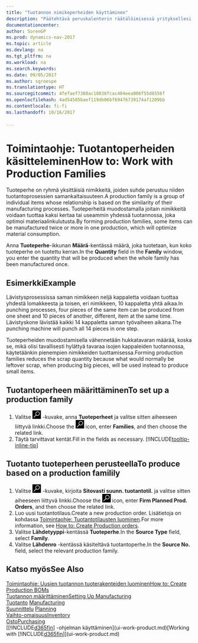 ```yaml
---
title: "Tuotannon nimikeperheiden käyttäminen"
description: "Päätehtävä peruskalenterin räätälöimisessä yrityksellesi tai yhdelle sen liiketoimintakumppaneista on syöttää kaikki työskentely- ja ei-työskentelypäivätilan muutokset."
documentationcenter: 
author: SorenGP
ms.prod: dynamics-nav-2017
ms.topic: article
ms.devlang: na
ms.tgt_pltfrm: na
ms.workload: na
ms.search.keywords: 
ms.date: 09/05/2017
ms.author: sgroespe
ms.translationtype: HT
ms.sourcegitcommit: 4fefaef7380ac10836fcac404eea006f55d8556f
ms.openlocfilehash: 4ad54585baef119db06bf69476739174af1209bb
ms.contentlocale: fi-fi
ms.lasthandoff: 10/16/2017

---
```

# <a name="how-to-work-with-production-families"></a><span data-ttu-id="f4831-103">Toimintaohje: Tuotantoperheiden käsitteleminen</span><span class="sxs-lookup"><span data-stu-id="f4831-103">How to: Work with Production Families</span></span>
<span data-ttu-id="f4831-104">Tuoteperhe on ryhmä yksittäisiä nimikkeitä, joiden suhde perustuu niiden tuotantoprosessien samankaltaisuuteen.</span><span class="sxs-lookup"><span data-stu-id="f4831-104">A production family is a group of individual items whose relationship is based on the similarity of their manufacturing processes.</span></span> <span data-ttu-id="f4831-105">Tuoteperheitä muodostamalla joitain nimikkeitä voidaan tuottaa kaksi kertaa tai useammin yhdessä tuotannossa, joka optimoi materiaalinkulutusta.</span><span class="sxs-lookup"><span data-stu-id="f4831-105">By forming production families, some items can be manufactured twice or more in one production, which will optimize material consumption.</span></span>

<span data-ttu-id="f4831-106">Anna **Tuoteperhe**-ikkunan **Määrä**-kentässä määrä, joka tuotetaan, kun koko tuoteperhe on tuotettu kerran.</span><span class="sxs-lookup"><span data-stu-id="f4831-106">In the **Quantity** field in the **Family** window, you enter the quantity that will be produced when the whole family has been manufactured once.</span></span>

## <a name="example"></a><span data-ttu-id="f4831-107">Esimerkki</span><span class="sxs-lookup"><span data-stu-id="f4831-107">Example</span></span>
<span data-ttu-id="f4831-108">Lävistysprosessissa saman nimikkeen neljä kappaletta voidaan tuottaa yhdestä lomakkeesta ja toisen, eri nimikkeen, 10 kappaletta yhtä aikaa.</span><span class="sxs-lookup"><span data-stu-id="f4831-108">In punching processes, four pieces of the same item can be produced from one sheet and 10 pieces of another, different, item at the same time.</span></span> <span data-ttu-id="f4831-109">Lävistyskone lävistää kaikki 14 kappaletta saman työvaiheen aikana.</span><span class="sxs-lookup"><span data-stu-id="f4831-109">The punching machine will punch all 14 pieces in one step.</span></span>

<span data-ttu-id="f4831-110">Tuoteperheiden muodostamisella vähennetään hukkatavaran määrää, koska se, mikä olisi tavallisesti hylättyä tavaraa isojen kappaleiden tuotannossa, käytetäänkin pienempien nimikkeiden tuottamisessa.</span><span class="sxs-lookup"><span data-stu-id="f4831-110">Forming production families reduces the scrap quantity because what would normally be leftover scrap, when producing big pieces, will be used instead to produce small items.</span></span>

## <a name="to-set-up-a-production-family"></a><span data-ttu-id="f4831-111">Tuotantoperheen määrittäminen</span><span class="sxs-lookup"><span data-stu-id="f4831-111">To set up a production family</span></span>
1. <span data-ttu-id="f4831-112">Valitse ![Etsi sivu tai raportti](media/ui-search/search_small.png "Etsi sivu tai raportti -kuvake") -kuvake, anna **Tuoteperheet** ja valitse sitten aiheeseen liittyvä linkki.</span><span class="sxs-lookup"><span data-stu-id="f4831-112">Choose the ![Search for Page or Report](media/ui-search/search_small.png "Search for Page or Report icon") icon, enter **Families**, and then choose the related link.</span></span>
2. <span data-ttu-id="f4831-113">Täytä tarvittavat kentät.</span><span class="sxs-lookup"><span data-stu-id="f4831-113">Fill in the fields as necessary.</span></span> [!INCLUDE[tooltip-inline-tip](includes/tooltip-inline-tip_md.md)]

## <a name="to-produce-based-on-a-production-familily"></a><span data-ttu-id="f4831-114">Tuotanto tuoteperheen perusteella</span><span class="sxs-lookup"><span data-stu-id="f4831-114">To produce based on a production familily</span></span>
1. <span data-ttu-id="f4831-115">Valitse ![Etsi sivu tai raportti](media/ui-search/search_small.png "Etsi sivu tai raportti -kuvake") -kuvake, kirjoita **Sitovasti suunn. tuotantotil.** ja valitse sitten aiheeseen liittyvä linkki.</span><span class="sxs-lookup"><span data-stu-id="f4831-115">Choose the ![Search for Page or Report](media/ui-search/search_small.png "Search for Page or Report icon") icon, enter **Firm Planned Prod. Orders**, and then choose the related link.</span></span>
2. <span data-ttu-id="f4831-116">Luo uusi tuotantotilaus.</span><span class="sxs-lookup"><span data-stu-id="f4831-116">Create a new production order.</span></span> <span data-ttu-id="f4831-117">Lisätietoja on kohdassa [Toimintaohje: Tuotantotilausten luominen](production-how-to-create-production-orders.md).</span><span class="sxs-lookup"><span data-stu-id="f4831-117">For more information, see [How to: Create Production orders](production-how-to-create-production-orders.md).</span></span>
3. <span data-ttu-id="f4831-118">Valitse **Lähdetyyppi**-kentässä **Tuoteperhe**.</span><span class="sxs-lookup"><span data-stu-id="f4831-118">In the **Source Type** field, select **Family**.</span></span>  
4. <span data-ttu-id="f4831-119">Valitse **Lähdenro** -kentässä käsiteltävä tuotantoperhe.</span><span class="sxs-lookup"><span data-stu-id="f4831-119">In the **Source No.** field, select the relevant production family.</span></span>

## <a name="see-also"></a><span data-ttu-id="f4831-120">Katso myös</span><span class="sxs-lookup"><span data-stu-id="f4831-120">See Also</span></span>
[<span data-ttu-id="f4831-121">Toimintaohje: Uusien tuotannon tuoterakenteiden luominen</span><span class="sxs-lookup"><span data-stu-id="f4831-121">How to: Create Production BOMs</span></span>](production-how-to-create-production-boms.md)  
[<span data-ttu-id="f4831-122">Tuotannon määrittäminen</span><span class="sxs-lookup"><span data-stu-id="f4831-122">Setting Up Manufacturing</span></span>](production-configure-production-processes.md)  
<span data-ttu-id="f4831-123">[Tuotanto](production-manage-manufacturing.md)  </span><span class="sxs-lookup"><span data-stu-id="f4831-123">[Manufacturing](production-manage-manufacturing.md)  </span></span>  
<span data-ttu-id="f4831-124">[Suunnittelu](production-planning.md) </span><span class="sxs-lookup"><span data-stu-id="f4831-124">[Planning](production-planning.md) </span></span>  
[<span data-ttu-id="f4831-125">Vaihto-omaisuus</span><span class="sxs-lookup"><span data-stu-id="f4831-125">Inventory</span></span>](inventory-manage-inventory.md)  
[<span data-ttu-id="f4831-126">Osto</span><span class="sxs-lookup"><span data-stu-id="f4831-126">Purchasing</span></span>](purchasing-manage-purchasing.md)  
<span data-ttu-id="f4831-127">[[!INCLUDE[d365fin](includes/d365fin_md.md)] -ohjelman käyttäminen](ui-work-product.md)</span><span class="sxs-lookup"><span data-stu-id="f4831-127">[Working with [!INCLUDE[d365fin](includes/d365fin_md.md)]](ui-work-product.md)</span></span>

